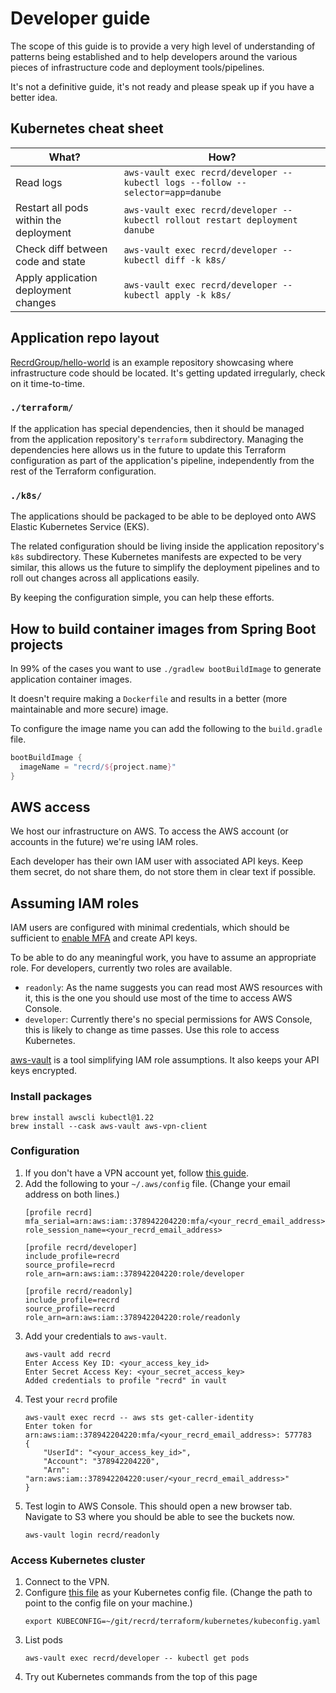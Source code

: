 # Developer guide

The scope of this guide is to provide a very high level of understanding of patterns being established and to help developers around the various pieces of infrastructure code and deployment tools/pipelines.

It's not a definitive guide, it's not ready and please speak up if you have a better idea.

## Kubernetes cheat sheet

What?                                  | How?
---------------------------------------|--------------------------------------------------------------------------------
Read logs                              | `aws-vault exec recrd/developer -- kubectl logs --follow --selector=app=danube`
Restart all pods within the deployment | `aws-vault exec recrd/developer -- kubectl rollout restart deployment danube`
Check diff between code and state      | `aws-vault exec recrd/developer -- kubectl diff -k k8s/`
Apply application deployment changes   | `aws-vault exec recrd/developer -- kubectl apply -k k8s/`

## Application repo layout

[RecrdGroup/hello-world][] is an example repository showcasing where infrastructure code should be located.
It's getting updated irregularly, check on it time-to-time.

[RecrdGroup/hello-world]: https://github.com/RecrdGroup/hello-world

### `./terraform/`

If the application has special dependencies, then it should be managed from the application repository's `terraform` subdirectory.
Managing the dependencies here allows us in the future to update this Terraform configuration as part of the application's pipeline,
independently from the rest of the Terraform configuration.

### `./k8s/`

The applications should be packaged to be able to be deployed onto AWS Elastic Kubernetes Service (EKS).

The related configuration should be living inside the application repository's `k8s` subdirectory.
These Kubernetes manifests are expected to be very similar, this allows us the future to simplify the deployment pipelines
and to roll out changes across all applications easily.

By keeping the configuration simple, you can help these efforts.

## How to build container images from Spring Boot projects

In 99% of the cases you want to use `./gradlew bootBuildImage` to generate application container images.

It doesn't require making a `Dockerfile` and results in a better (more maintainable and more secure) image.

To configure the image name you can add the following to the `build.gradle` file.

```gradle
bootBuildImage {
  imageName = "recrd/${project.name}"
}
```

## AWS access

We host our infrastructure on AWS. To access the AWS account (or accounts in the future) we're using IAM roles.

Each developer has their own IAM user with associated API keys. Keep them secret, do not share them, do not store them in clear text if possible.

## Assuming IAM roles

IAM users are configured with minimal credentials, which should be sufficient to [enable MFA][mfa] and create API keys.

To be able to do any meaningful work, you have to assume an appropriate role. For developers, currently two roles are available.

- `readonly`: As the name suggests you can read most AWS resources with it, this is the one you should use most of the time to access AWS Console.
- `developer`: Currently there's no special permissions for AWS Console, this is likely to change as time passes. Use this role to access Kubernetes.

[aws-vault][] is a tool simplifying IAM role assumptions. It also keeps your API keys encrypted.

[aws-vault]: https://github.com/99designs/aws-vault
[mfa]: https://docs.aws.amazon.com/IAM/latest/UserGuide/id_credentials_mfa_enable_virtual.html

### Install packages

```shell
brew install awscli kubectl@1.22
brew install --cask aws-vault aws-vpn-client
```

### Configuration

1. If you don't have a VPN account yet, follow [this guide][client vpn].
2. Add the following to your `~/.aws/config` file. (Change your email address on both lines.)
   ```properties
   [profile recrd]
   mfa_serial=arn:aws:iam::378942204220:mfa/<your_recrd_email_address>
   role_session_name=<your_recrd_email_address>

   [profile recrd/developer]
   include_profile=recrd
   source_profile=recrd
   role_arn=arn:aws:iam::378942204220:role/developer

   [profile recrd/readonly]
   include_profile=recrd
   source_profile=recrd
   role_arn=arn:aws:iam::378942204220:role/readonly
   ```
3. Add your credentials to `aws-vault`.
   ```shell
   aws-vault add recrd
   Enter Access Key ID: <your_access_key_id>
   Enter Secret Access Key: <your_secret_access_key>
   Added credentials to profile "recrd" in vault
   ```
4. Test your `recrd` profile
   ```shell
   aws-vault exec recrd -- aws sts get-caller-identity
   Enter token for arn:aws:iam::378942204220:mfa/<your_recrd_email_address>: 577783
   {
       "UserId": "<your_access_key_id>",
       "Account": "378942204220",
       "Arn": "arn:aws:iam::378942204220:user/<your_recrd_email_address>"
   }
   ```
5. Test login to AWS Console. This should open a new browser tab. Navigate to S3 where you should be able to see the buckets now.
   ```shell
   aws-vault login recrd/readonly
   ```

[client vpn]: ./bootstrap/client_vpn.md#how-to-get-vpn-access

### Access Kubernetes cluster

1. Connect to the VPN.
2. Configure [this file][kubeconfig.yaml] as your Kubernetes config file. (Change the path to point to the config file on your machine.)
   ```shell
   export KUBECONFIG=~/git/recrd/terraform/kubernetes/kubeconfig.yaml
   ```
3. List pods
   ```shell
   aws-vault exec recrd/developer -- kubectl get pods
   ```
4. Try out Kubernetes commands from the top of this page

[kubeconfig.yaml]: ./kubernetes/kubeconfig.yaml
